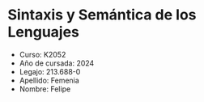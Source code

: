 # Sintaxis y Semántica de los Lenguajes

* Curso: K2052
* Año de cursada: 2024
* Legajo: 213.688-0
* Apellido: Femenia
* Nombre: Felipe
